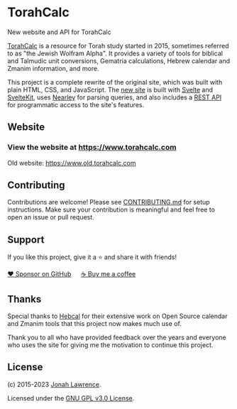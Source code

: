 # TorahCalc

New website and API for TorahCalc

[TorahCalc](https://www.torahcalc.com) is a resource for Torah study started in 2015, sometimes referred to as "the Jewish Wolfram Alpha". It provides a variety of tools for biblical and Talmudic unit conversions, Gematria calculations, Hebrew calendar and Zmanim information, and more.

This project is a complete rewrite of the original site, which was built with plain HTML, CSS, and JavaScript. The [new site](https://www.torahcalc.com) is built with [Svelte](https://svelte.dev/) and [SvelteKit](https://kit.svelte.dev/), uses [Nearley](https://nearley.js.org/) for parsing queries, and also includes a [REST API](https://www.torahcalc.com/api) for programmatic access to the site's features.

## Website

### View the website at https://www.torahcalc.com

Old website: https://www.old.torahcalc.com

## Contributing

Contributions are welcome! Please see [CONTRIBUTING.md](https://github.com/torahcalc/torahcalc/blob/main/CONTRIBUTING.md) for setup instructions. Make sure your contribution is meaningful and feel free to open an issue or pull request.

## Support

If you like this project, give it a ⭐ and share it with friends!

[❤️ Sponsor on GitHub](https://github.com/sponsors/DenverCoder1) &emsp; [☕ Buy me a coffee](https://ko-fi.com/jlawrence)

## Thanks

Special thanks to [Hebcal](https://www.hebcal.com/) for their extensive work on Open Source calendar and Zmanim tools that this project now makes much use of.

Thank you to all who have provided feedback over the years and everyone who uses the site for giving me the motivation to continue this project.

## License

(c) 2015-2023 [Jonah Lawrence](https://github.com/DenverCoder1).

Licensed under the [GNU GPL v3.0 License](https://choosealicense.com/licenses/gpl-3.0/).
